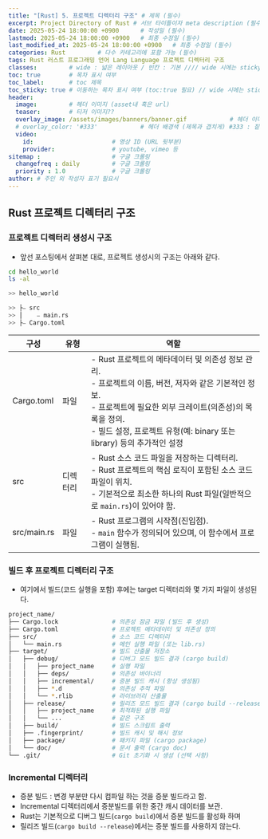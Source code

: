 ```yaml
---
title: "[Rust] 5. 프로젝트 디렉터리 구조" # 제목 (필수)
excerpt: Project Directory of Rust # 서브 타이틀이자 meta description (필수)
date: 2025-05-24 18:00:00 +0900      # 작성일 (필수)
lastmod: 2025-05-24 18:00:00 +0900   # 최종 수정일 (필수)
last_modified_at: 2025-05-24 18:00:00 +0900   # 최종 수정일 (필수)
categories: Rust         # 다수 카테고리에 포함 가능 (필수)
tags: Rust 러스트 프로그래밍 언어 Lang Language 프로젝트 디렉터리 구조                    # 태그 복수개 가능 (필수)
classes:         # wide : 넓은 레이아웃 / 빈칸 : 기본 //// wide 시에는 sticky toc 불가
toc: true        # 목차 표시 여부
toc_label:       # toc 제목
toc_sticky: true # 이동하는 목차 표시 여부 (toc:true 필요) // wide 시에는 sticky toc 불가
header: 
  image:         # 헤더 이미지 (asset내 혹은 url)
  teaser:        # 티저 이미지??
  overlay_image: /assets/images/banners/banner.gif            # 헤더 이미지 (제목과 겹치게)
  # overlay_color: '#333'            # 헤더 배경색 (제목과 겹치게) #333 : 짙은 회색 (필수)
  video:
    id:                      # 영상 ID (URL 뒷부분)
    provider:                # youtube, vimeo 등
sitemap :                    # 구글 크롤링
  changefreq : daily         # 구글 크롤링
  priority : 1.0             # 구글 크롤링
author: # 주인 외 작성자 표기 필요시
---
```

<!--postNo: 20250524_006-->


## Rust 프로젝트 디렉터리 구조  

### 프로젝트 디렉터리 생성시 구조  

- 앞선 포스팅에서 살펴본 대로, 프로젝트 생성시의 구조는 아래와 같다.  


```bash
cd hello_world
ls -al

>> hello_world

>> ├⎯ src
>> ⎪    ⎯ main.rs
>> ├⎯ Cargo.toml
```

| 구성          | 유형   | 역할                                                                                                                                                           |
| ----------- | ---- | ------------------------------------------------------------------------------------------------------------------------------------------------------------ |
| Cargo.toml  | 파일   | - Rust 프로젝트의 메타데이터 및 의존성 정보 관리.<br>- 프로젝트의 이름, 버전, 저자와 같은 기본적인 정보.<br>- 프로젝트에 필요한 외부 크레이트(의존성)의 목록을 정의.<br>- 빌드 설정, 프로젝트 유형(예: binary 또는 library) 등의 추가적인 설정 |
| src         | 디렉터리 | - Rust 소스 코드 파일을 저장하는 디렉터리.  <br>- Rust 프로젝트의 핵심 로직이 포함된 소스 코드 파일이 위치.<br>- 기본적으로 최소한 하나의 Rust 파일(일반적으로 `main.rs`)이 있어야 함.                                   |
| src/main.rs | 파일   | - Rust 프로그램의 시작점(진입점).<br>- `main` 함수가 정의되어 있으며, 이 함수에서 프로그램이 실행됨.                                                                                           |

### 빌드 후 프로젝트 디렉터리 구조  

- 여기에서 빌드(코드 실행을 포함) 후에는 target 디렉터리와 몇 가지 파일이 생성된다.  

```bash
project_name/
├── Cargo.lock               # 의존성 잠금 파일 (빌드 후 생성)
├── Cargo.toml               # 프로젝트 메타데이터 및 의존성 정의
├── src/                     # 소스 코드 디렉터리
│   └── main.rs              # 메인 실행 파일 (또는 lib.rs)
├── target/                  # 빌드 산출물 저장소
│   ├── debug/               # 디버그 모드 빌드 결과 (cargo build)
│   │   ├── project_name     # 실행 파일
│   │   ├── deps/            # 의존성 바이너리
│   │   ├── incremental/     # 증분 빌드 캐시 (항상 생성됨)
│   │   ├── *.d              # 의존성 추적 파일
│   │   └── *.rlib           # 라이브러리 산출물
│   ├── release/             # 릴리즈 모드 빌드 결과 (cargo build --release 실행시)
│   │   ├── project_name     # 최적화된 실행 파일
│   │   └── ...              # 같은 구조
│   ├── build/               # 빌드 스크립트 출력
│   ├── .fingerprint/        # 빌드 캐시 및 해시 정보
│   ├── package/             # 패키지 파일 (cargo package)
│   └── doc/                 # 문서 출력 (cargo doc)
└── .git/                    # Git 초기화 시 생성 (선택 사항)
```


### Incremental 디렉터리  

- 증분 빌드 : 변경 부분만 다시 컴파일 하는 것을 증분 빌드라고 함.  
- Incremental 디렉터리에서 증분빌드를 위한 중간 캐시 데이터를 보관.  
- Rust는 기본적으로 디버그 빌드(`cargo build`)에서 증분 빌드를 활성화 하며  
- 릴리즈 빌드(`cargo build --release`)에서는 증분 빌드를 사용하지 않는다.  
